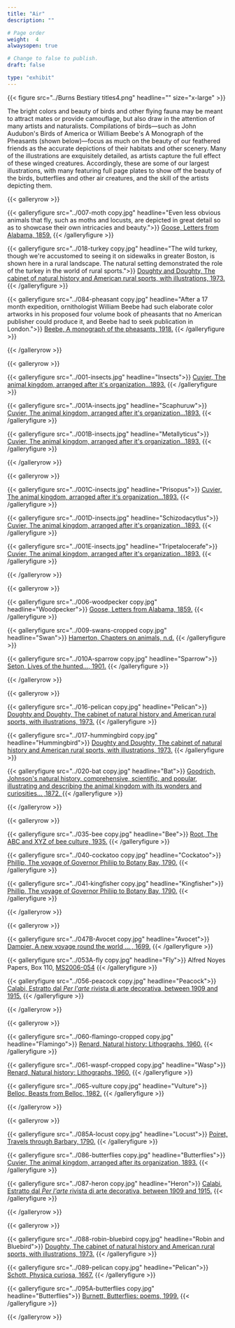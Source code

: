 ```yaml
---
title: "Air"
description: ""

# Page order
weight:  4
alwaysopen: true

# Change to false to publish.
draft: false

type: "exhibit"
---
```


{{< figure src="../Burns Bestiary titles4.png" headline="" size="x-large" >}}

The bright colors and beauty of birds and other flying fauna may be meant to attract mates or provide camouflage, but also draw in the attention of many artists and naturalists. Compilations of birds—such as John Audubon's Birds of America  or William Beebe's A Monograph of  the Pheasants (shown below)—focus as much on the beauty of our feathered friends as the accurate depictions of their habitats and other scenery. Many of the illustrations are exquisitely detailed, as artists capture the full effect of these winged creatures. Accordingly, these are some of our largest illustrations, with many featuring full page plates to show off the beauty of the birds, butterflies and other air creatures, and the skill of the artists depicting them. 


{{< galleryrow >}}

{{< galleryfigure src="../007-moth copy.jpg"
           headline="Even less obvious animals that fly, such as moths and locusts, are depicted in great detail so as to showcase their own intricacies and beauty.">}} [Goose, Letters from Alabama, 1859.](https://bc-primo.hosted.exlibrisgroup.com/permalink/f/l6ucgu/ALMA-BC21379302590001021)
{{< /galleryfigure >}}

{{< galleryfigure src="../018-turkey copy.jpg"
           headline="The wild turkey, though we're accustomed to seeing it on sidewalks in greater Boston, is shown here in a rural landscape. The natural setting demonstrated the role of the turkey in the world of rural sports.">}} [Doughty and Doughty, The cabinet of natural history and American rural sports, with illustrations, 1973. ](https://bc-primo.hosted.exlibrisgroup.com/permalink/f/l6ucgu/ALMA-BC21478957610001021)
{{< /galleryfigure >}}

{{< galleryfigure src="../084-pheasant copy.jpg"
           headline="After a 17 month expedition, ornithologist William Beebe had such elaborate color artworks in his proposed four volume book of pheasants that no American publisher could produce it, and Beebe had to seek publication in London.">}} [Beebe, A monograph of the pheasants, 1918.](https://bc-primo.hosted.exlibrisgroup.com/permalink/f/l6ucgu/ALMA-BC21478957610001021)
{{< /galleryfigure >}}

{{< /galleryrow >}}

{{< galleryrow >}}

{{< galleryfigure src="../001-insects.jpg"
           headline="Insects">}} [Cuvier, The animal kingdom, arranged after it's organization...1893.](https://bc-primo.hosted.exlibrisgroup.com/permalink/f/l6ucgu/ALMA-BC21321590080001021)
{{< /galleryfigure >}}

{{< galleryfigure src="../001A-insects.jpg"
           headline="Scaphuruw">}} [Cuvier, The animal kingdom, arranged after it's organization...1893.](https://bc-primo.hosted.exlibrisgroup.com/permalink/f/l6ucgu/ALMA-BC21321590080001021)
{{< /galleryfigure >}}

{{< galleryfigure src="../001B-insects.jpg"
           headline="Metallyticus">}} [Cuvier, The animal kingdom, arranged after it's organization...1893.](https://bc-primo.hosted.exlibrisgroup.com/permalink/f/l6ucgu/ALMA-BC21321590080001021)
{{< /galleryfigure >}}

{{< /galleryrow >}}

{{< galleryrow >}}

{{< galleryfigure src="../001C-insects.jpg"
           headline="Prisopus">}} [Cuvier, The animal kingdom, arranged after it's organization...1893.](https://bc-primo.hosted.exlibrisgroup.com/permalink/f/l6ucgu/ALMA-BC21321590080001021)
{{< /galleryfigure >}}

{{< galleryfigure src="../001D-insects.jpg"
           headline="Schizodacytlus">}} [Cuvier, The animal kingdom, arranged after it's organization...1893.](https://bc-primo.hosted.exlibrisgroup.com/permalink/f/l6ucgu/ALMA-BC21321590080001021)
{{< /galleryfigure >}}

{{< galleryfigure src="../001E-insects.jpg"
           headline="Tripetalocerafe">}} [Cuvier, The animal kingdom, arranged after it's organization...1893.](https://bc-primo.hosted.exlibrisgroup.com/permalink/f/l6ucgu/ALMA-BC21321590080001021)
{{< /galleryfigure >}}

{{< /galleryrow >}}

{{< galleryrow >}}

{{< galleryfigure src="../006-woodpecker copy.jpg"
           headline="Woodpecker">}} [Goose, Letters from Alabama, 1859.](https://bc-primo.hosted.exlibrisgroup.com/permalink/f/l6ucgu/ALMA-BC21379302590001021)
{{< /galleryfigure >}}

{{< galleryfigure src="../009-swans-cropped copy.jpg"
           headline="Swan">}} [Hamerton, Chapters on animals, n.d.](https://bc-primo.hosted.exlibrisgroup.com/permalink/f/l6ucgu/ALMA-BC21354545290001021)
{{< /galleryfigure >}}

{{< galleryfigure src="../010A-sparrow copy.jpg"
           headline="Sparrow">}} [Seton, Lives of the hunted…, 1901.](https://bc-primo.hosted.exlibrisgroup.com/permalink/f/l6ucgu/ALMA-BC21354314970001021)
{{< /galleryfigure >}}

{{< /galleryrow >}}

{{< galleryrow >}}

{{< galleryfigure src="../016-pelican copy.jpg"
           headline="Pelican">}} [Doughty and Doughty, The cabinet of natural history and American rural sports, with illustrations, 1973.](https://bc-primo.hosted.exlibrisgroup.com/permalink/f/l6ucgu/ALMA-BC21354327820001021)
{{< /galleryfigure >}}

{{< galleryfigure src="../017-hummingbird copy.jpg"
           headline="Hummingbird">}} [Doughty and Doughty, The cabinet of natural history and American rural sports, with illustrations, 1973.](https://bc-primo.hosted.exlibrisgroup.com/permalink/f/l6ucgu/ALMA-BC21354327820001021)
{{< /galleryfigure >}}

{{< galleryfigure src="../020-bat copy.jpg"
           headline="Bat">}} [Goodrich, Johnson's natural history, comprehensive, scientific, and popular, illustrating and describing the animal kingdom with its wonders and curiosities… ,1872. ](https://bc-primo.hosted.exlibrisgroup.com/permalink/f/l6ucgu/ALMA-BC21326166860001021)
{{< /galleryfigure >}}

{{< /galleryrow >}}

{{< galleryrow >}}

{{< galleryfigure src="../035-bee copy.jpg"
           headline="Bee">}} [Root, The ABC and XYZ of bee culture, 1935.](https://bc-primo.hosted.exlibrisgroup.com/permalink/f/l6ucgu/ALMA-BC21359937780001021)
{{< /galleryfigure >}}

{{< galleryfigure src="../040-cockatoo copy.jpg"
           headline="Cockatoo">}} [Phillip, The voyage of Governor Philiip to Botany Bay, 1790.](https://bc-primo.hosted.exlibrisgroup.com/permalink/f/l6ucgu/ALMA-BC21347378150001021)
{{< /galleryfigure >}}

{{< galleryfigure src="../041-kingfisher copy.jpg"
           headline="Kingfisher">}} [Phillip, The voyage of Governor Philiip to Botany Bay, 1790.](https://bc-primo.hosted.exlibrisgroup.com/permalink/f/l6ucgu/ALMA-BC21347378150001021)
{{< /galleryfigure >}}

{{< /galleryrow >}}

{{< galleryrow >}}

{{< galleryfigure src="../047B-Avocet copy.jpg"
           headline="Avocet">}} [Dampier, A new voyage round the world … , 1699.](https://bc-primo.hosted.exlibrisgroup.com/permalink/f/l6ucgu/ALMA-BC21319067470001021)
{{< /galleryfigure >}}

{{< galleryfigure src="../053A-fly copy.jpg"
           headline="Fly">}} Alfred Noyes Papers, Box 110, [MS2006-054](https://bc-primo.hosted.exlibrisgroup.com/permalink/f/l6ucgu/ALMA-BC21344686720001021)
{{< /galleryfigure >}}

{{< galleryfigure src="../056-peacock copy.jpg"
           headline="Peacock">}} [Calabi,  Estratto dal *Per l'arte* rivista di arte decorativa, between 1909 and 1915.](https://bc-primo.hosted.exlibrisgroup.com/permalink/f/l6ucgu/ALMA-BC21490062220001021)
{{< /galleryfigure >}}

{{< /galleryrow >}}

{{< galleryrow >}}

{{< galleryfigure src="../060-flamingo-cropped copy.jpg"
           headline="Flamingo">}} [Renard, Natural history: Lithographs, 1960.](https://bc-primo.hosted.exlibrisgroup.com/permalink/f/l6ucgu/ALMA-BC21379343010001021)
{{< /galleryfigure >}}

{{< galleryfigure src="../061-waspf-cropped copy.jpg"
           headline="Wasp">}} [Renard, Natural history: Lithographs, 1960.](https://bc-primo.hosted.exlibrisgroup.com/permalink/f/l6ucgu/ALMA-BC21379343010001021)
{{< /galleryfigure >}}

{{< galleryfigure src="../065-vulture copy.jpg"
           headline="Vulture">}} [Belloc, Beasts from Belloc, 1982.](https://bc-primo.hosted.exlibrisgroup.com/permalink/f/l6ucgu/ALMA-BC21363268550001021)
{{< /galleryfigure >}}

{{< /galleryrow >}}

{{< galleryrow >}}

{{< galleryfigure src="../085A-locust copy.jpg"
           headline="Locust">}} [Poiret, Travels through Barbary, 1790.](https://bc-primo.hosted.exlibrisgroup.com/permalink/f/l6ucgu/ALMA-BC21384632960001021)
{{< /galleryfigure >}}

{{< galleryfigure src="../086-butterflies copy.jpg"
           headline="Butterflies">}} [Cuvier, The animal kingdom, arranged after its organization, 1893.](https://bc-primo.hosted.exlibrisgroup.com/permalink/f/l6ucgu/ALMA-BC21321590080001021)
{{< /galleryfigure >}}

{{< galleryfigure src="../087-heron copy.jpg"
           headline="Heron">}} [Calabi,  Estratto dal *Per l'arte* rivista di arte decorativa, between 1909 and 1915.](https://bc-primo.hosted.exlibrisgroup.com/permalink/f/l6ucgu/ALMA-BC21490062220001021)
{{< /galleryfigure >}}

{{< /galleryrow >}}

{{< galleryrow >}}

{{< galleryfigure src="../088-robin-bluebird copy.jpg"
           headline="Robin and Bluebird">}} [Doughty, The cabinet of natural history and American rural sports, with illustrations, 1973.](https://bc-primo.hosted.exlibrisgroup.com/permalink/f/l6ucgu/ALMA-BC21354327820001021)
{{< /galleryfigure >}}

{{< galleryfigure src="../089-pelican copy.jpg"
           headline="Pelican">}} [Schott, Physica curiosa, 1667.](https://bc-primo.hosted.exlibrisgroup.com/permalink/f/l6ucgu/ALMA-BC21386228300001021)
{{< /galleryfigure >}}

{{< galleryfigure src="../095A-butterflies copy.jpg"
           headline="Butterflies">}} [Burnett, Butterflies: poems, 1999.](https://bc-primo.hosted.exlibrisgroup.com/permalink/f/l6ucgu/ALMA-BC21338791310001021)
{{< /galleryfigure >}}

{{< /galleryrow >}}